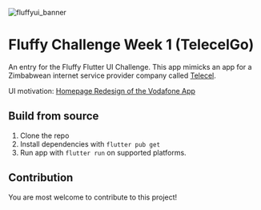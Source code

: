 ![fluffyui_banner](https://github.com/devbymalcom/Fluffy-UI-Challenge/assets/102240277/762b89de-031c-4b49-9282-5f872e166407)

# Fluffy Challenge Week 1 (TelecelGo)

An entry for the Fluffy Flutter UI Challenge. This app mimicks an app for a Zimbabwean internet service provider company called [Telecel](https://telecelgroup.com/).

UI motivation: [Homepage Redesign of the Vodafone App](https://dribbble.com/shots/23381561-Homepage-Redesign-of-the-Vodafone-App?new_shot_upload=true&utm_source=Clipboard_Shot&utm_campaign=mightames&utm_content=Homepage%20Redesign%20of%20the%20Vodafone%20App&utm_medium=Social_Share&utm_source=Twitter_Shot&utm_campaign=mightames&utm_content=Homepage%20Redesign%20of%20the%20Vodafone%20App&utm_medium=Social_Share)

## Build from source

1. Clone the repo
2. Install dependencies with `flutter pub get`
3. Run app with `flutter run` on supported platforms.

## Contribution

You are most welcome to contribute to this project!
